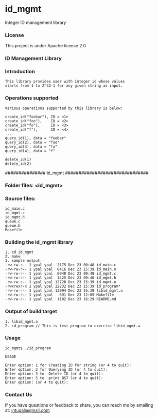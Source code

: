 # id_mgmt
Integer ID management library

### License ####
This project is under Apache license 2.0

### ID Management Library ###

### Introduction ###
    This library provides user with integer id whose values
    starts from 1 to 2^32-1 for any given string as input.

### Operations supported ###
    Various operations supported by this library is below:

    create_id("foobar"), ID = <1>
    create_id("foo"),    ID = <2>
    create_id("fo"),     ID = <3>
    create_id("f"),      ID = <4>
    ...
    query_id(1), data = "foobar"
    query_id(2), data = "foo"
    query_id(3), data = "fo"
    query_id(4), data = "f"

    delete_id(1)
    delete_id(2)

############### id_mgmt ###############################

### Folder files: <id_mgmt> ###

### Source files:
    id_main.c
    id_mgmt.c
    id_mgmt.h
    queue.c
    queue.h
    Makefile

### Building the id_mgmt library ### 
    1. cd id_mgmt
    2. make
    3. sample output.
    -rw-rw-r-- 1 ypal ypal  2175 Dec 23 00:48 id_main.c
    -rw-rw-r-- 1 ypal ypal  8416 Dec 23 15:39 id_main.o
    -rw-rw-r-- 1 ypal ypal  6048 Dec 23 00:48 id_mgmt.c
    -rw-rw-r-- 1 ypal ypal  1425 Dec 23 00:40 id_mgmt.h
    -rw-rw-r-- 1 ypal ypal 12728 Dec 23 15:39 id_mgmt.o
    -rwxrwxr-x 1 ypal ypal 22232 Dec 23 15:39 id_program*
    -rw-rw-r-- 1 ypal ypal 13094 Dec 23 15:39 libid_mgmt.a
    -rw-rw-r-- 1 ypal ypal   691 Dec 23 12:09 Makefile
    -rw-rw-r-- 1 ypal ypal  1102 Dec 23 16:29 README.md

### Output of build target ###
    1. libid_mgmt.a
    2. id_program // This is test program to exercise libid_mgmt.a

### Usage ###

    id_mgmt$ ./id_program

    USAGE

    Enter option: 1 for Creating ID for string (or 4 to quit): 
    Enter option: 2 for Querying ID (or 4 to quit): 
    Enter option: 3 to  Delete ID (or 4 to quit): 
    Enter option: 5 to  print BST (or 4 to quit): 
    Enter option: (or 4 to quit): 

### Contact Us ###
If you have questions or feedback to share, you can reach me by emailing at: jntupal@gmail.com

